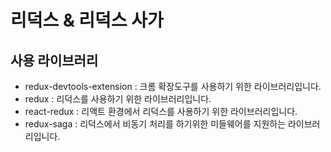 # 리덕스 & 리덕스 사가

## 사용 라이브러리

- redux-devtools-extension : 크롬 확장도구를 사용하기 위한 라이브러리입니다.
- redux : 리덕스를 사용하기 위한 라이브러리입니다.
- react-redux : 리액트 환경에서 리덕스를 사용하기 위한 라이브러리입니다.
- redux-saga : 리덕스에서 비동기 처리를 하기위한 미들웨어를 지원하는 라이브러리입니다.
